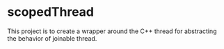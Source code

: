 # scopedThread
This project is to create a wrapper around the C++ thread for abstracting the behavior of joinable thread.
